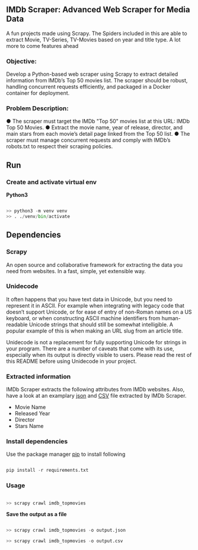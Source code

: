 ## IMDb Scraper: Advanced Web Scraper for Media Data
A fun projects made using Scrapy. The Spiders included in this are able to extract Movie, TV-Series, TV-Movies based on year and title type. A lot more to come features ahead

### Objective:
Develop a Python-based web scraper using Scrapy to extract detailed information from IMDb’s
Top 50 movies list. The scraper should be robust, handling concurrent requests efficiently, and
packaged in a Docker container for deployment.

### Problem Description:
● The scraper must target the IMDb "Top 50" movies list at this URL: IMDb Top 50 Movies.
● Extract the movie name, year of release, director, and main stars from each movie’s detail
page linked from the Top 50 list.
● The scraper must manage concurrent requests and comply with IMDb’s robots.txt to
respect their scraping policies.


## Run

### Create and activate virtual env 

**Python3**

```python

>> python3 -m venv venv
>> . ./venv/bin/activate

```


## Dependencies

### Scrapy

An open source and collaborative framework for extracting the data you need from websites. In a fast, simple, yet extensible way.

### Unidecode
It often happens that you have text data in Unicode, but you need to represent it in ASCII. For example when integrating with legacy code that doesn’t support Unicode, or for ease of entry of non-Roman names on a US keyboard, or when constructing ASCII machine identifiers from human-readable Unicode strings that should still be somewhat intelligible. A popular example of this is when making an URL slug from an article title.

Unidecode is not a replacement for fully supporting Unicode for strings in your program. There are a number of caveats that come with its use, especially when its output is directly visible to users. Please read the rest of this README before using Unidecode in your project.

### Extracted information

IMDb Scraper extracts the following attributes from IMDb websites. Also, have a look at an examplary [json](https://github.com/santhoshse7en/IMDb_Scraper/blob/master/example/sample.json) and [CSV](https://github.com/santhoshse7en/IMDb_Scraper/blob/master/example/sample.csv) file extracted by IMDb Scraper.

* Movie Name
* Released Year
* Director
* Stars Name

### Install dependencies

Use the package manager [pip](https://pip.pypa.io/en/stable/) to install following

```python

pip install -r requirements.txt

```

### Usage

```python

>> scrapy crawl imdb_topmovies
```

**Save the output as a file**

```python

>> scrapy crawl imdb_topmovies -o output.json

>> scrapy crawl imdb_topmovies -o output.csv

```
